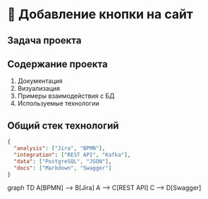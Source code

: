 

# 🔘 Добавление кнопки на сайт

## Задача проекта



## Содержание проекта

1. Документация
2. Визуализация
3. Примеры взаимодействия с БД
4. Используемые технологии


<!-- Шаблон заполнения .json-файла                  -->
<!-- "analysis": ["Инструменты анализа"],           -->
<!-- "integration": ["Интеграционные технологии"],  -->
<!-- "data": ["Работа с данными"],                  -->
<!-- "docs": ["Документирование"],                  -->

## Общий стек технологий
```json
{
  "analysis": ["Jira", "BPMN"],
  "integration": ["REST API", "Kafka"],
  "data": ["PostgreSQL", "JSON"],
  "docs": ["Markdown", "Swagger"]
}
```

graph TD
    A[BPMN] --> B[Jira]
    A --> C[REST API]
    C --> D[Swagger]